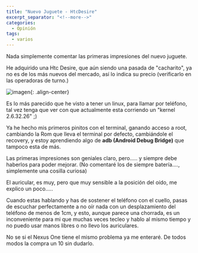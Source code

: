 ```yaml
---
title: "Nuevo Juguete - HtcDesire"
excerpt_separator: "<!--more-->"
categories:
  - Opinión
tags:
  - varios
---
```

Nada simplemente comentar las primeras impresiones del nuevo juguete.

He adquirido una Htc Desire, que aún siendo una pasada de "cacharito", ya no es de los más nuevos del mercado, así lo indica su precio (verificarlo en las operadoras de turno.)
<!--more-->

![imagen]({{'https://malambra.github.io/docs/images/HTC-Desire.jpg'|absolute_url}}){: .align-center}

Es lo más parecido que he visto a tener un linux, para llamar por teléfono, tal vez tenga que ver con que actualmente esta corriendo un "kernel 2.6.32.26" ;)

Ya he hecho mis primeros pinitos con el terminal, ganando acceso a root, cambiando la Rom que lleva el terminal por defecto, cambiándole el recovery, y estoy aprendiendo algo de **adb (Android Debug Bridge)** que tampoco esta de más.

Las primeras impresiones son geniales claro, pero..... y siempre debe haberlos para poder mejorar. (No comentaré los de siempre batería...., simplemente una cosilla curiosa)

El auricular, es muy, pero que muy sensible a la posición del oído, me explico un poco.....

Cuando estas hablando y has de sostener el teléfono con el cuello, pasas de escuchar perfectamente a no oír nada con un desplazamiento del teléfono de menos de 1cm, y esto, aunque parece una chorrada, es un inconveniente para mi que muchas veces tecleo y hablo al mismo tiempo y no puedo usar manos libres o no llevo los auriculares.

No se si el Nexus One tiene el mismo problema ya me enteraré. De todos modos la compra un 10 sin dudarlo.